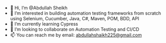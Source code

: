 - 👋 Hi, I’m @Abdullah Sheikh
- 👀 I’m interested in building automation testing frameworks from scratch using Selenium, Cucumber, Java, C#, Maven, POM, BDD, API
- 🌱 I’m currently learning Cypress
- 💞️ I’m looking to collaborate on Automation Testing and CI/CD
- 📫 You can reach me by email: abdullahshaikh225@gmail.com


<!---
AbdullahS-21/AbdullahS-21 is a ✨ special ✨ repository because its `README.md` (this file) appears on your GitHub profile.
You can click the Preview link to take a look at your changes.
--->
